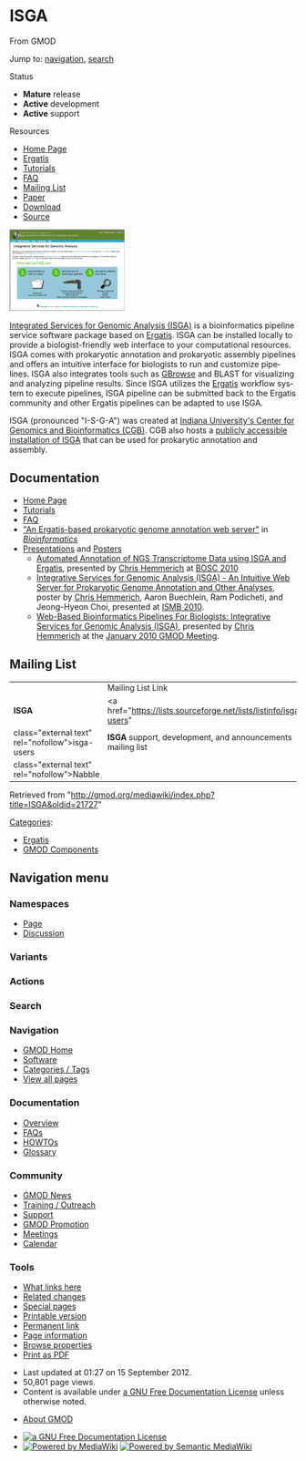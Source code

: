 <div id="mw-page-base" class="noprint">

</div>

<div id="mw-head-base" class="noprint">

</div>

<div id="content" class="mw-body" role="main">

<span id="top"></span>

<div id="mw-js-message" style="display:none;">

</div>



# <span dir="auto">ISGA</span>

<div id="bodyContent">

<div id="siteSub">

From GMOD

</div>

<div id="contentSub">

</div>

<div id="jump-to-nav" class="mw-jump">

Jump to: [navigation](#mw-navigation), [search](#p-search)

</div>

<div id="mw-content-text" class="mw-content-ltr" lang="en" dir="ltr">

<div class="componentBox">

<div class="compBoxHdr">

Status

</div>

- **Mature** release
- **Active** development
- **Active** support

<div class="compBoxHdr">

Resources

</div>

- <a href="http://isga.cgb.indiana.edu/" class="external text"
  rel="nofollow">Home Page</a>
- <a href="Ergatis" class="mw-redirect" title="Ergatis">Ergatis</a>
- <a href="http://isga.cgb.indiana.edu/Help/Tutorial"
  class="external text" rel="nofollow">Tutorials</a>
- <a href="http://isga.cgb.indiana.edu/Help/FAQ" class="external text"
  rel="nofollow">FAQ</a>
- [Mailing List](ISGA#Mailing_List "ISGA")
- <a
  href="http://bioinformatics.oxfordjournals.org/cgi/content/abstract/26/8/1122"
  class="external text" rel="nofollow">Paper</a>
- <a href="http://cgb.indiana.edu/downloads/6" class="external text"
  rel="nofollow">Download</a>
- <a href="http://sourceforge.net/projects/isga/develop"
  class="external text" rel="nofollow">Source</a>

<div class="floatleft">

<a href="http://isga.cgb.indiana.edu/" rel="nofollow"
title="ISGA at the Center for Genomics and Bioinformatics"><img
src="../mediawiki/images/5/52/ISGAHomePageThumb.png" width="202"
height="143"
alt="ISGA at the Center for Genomics and Bioinformatics" /></a>

</div>

<a href="http://isga.cgb.indiana.edu/" class="external text"
rel="nofollow">Integrated Services for Genomic Analysis (ISGA)</a> is a
bioinformatics pipeline service software package based on
<a href="Ergatis" class="mw-redirect" title="Ergatis">Ergatis</a>. ISGA
can be installed locally to provide a biologist-friendly web interface
to your computational resources. ISGA comes with prokaryotic annotation
and prokaryotic assembly pipelines and offers an intuitive interface for
biologists to run and customize pipelines. ISGA also integrates tools
such as [GBrowse](GBrowse.1 "GBrowse") and BLAST for visualizing and
analyzing pipeline results. Since ISGA utilizes the
<a href="Ergatis" class="mw-redirect" title="Ergatis">Ergatis</a>
workflow system to execute pipelines, ISGA pipeline can be submitted
back to the Ergatis community and other Ergatis pipelines can be adapted
to use ISGA.

ISGA (pronounced "I-S-G-A") was created at
<a href="http://cgb.indiana.edu/" class="external text"
rel="nofollow">Indiana University's Center for Genomics and
Bioinformatics (CGB)</a>. CGB also hosts a
<a href="http://isga.cgb.indiana.edu/" class="external text"
rel="nofollow">publicly accessible installation of ISGA</a> that can be
used for prokarytic annotation and assembly.

## <span id="Documentation" class="mw-headline">Documentation</span>

- <a href="http://isga.cgb.indiana.edu/" class="external text"
  rel="nofollow">Home Page</a>
- <a href="http://isga.cgb.indiana.edu/Help/Tutorial"
  class="external text" rel="nofollow">Tutorials</a>
- <a href="http://isga.cgb.indiana.edu/Help/FAQ" class="external text"
  rel="nofollow">FAQ</a>
- <a
  href="http://bioinformatics.oxfordjournals.org/cgi/content/abstract/26/8/1122"
  class="external text" rel="nofollow">"An Ergatis-based prokaryotic
  genome annotation web server"</a> in
  *<a href="http://bioinformatics.oxfordjournals.org/"
  class="external text" rel="nofollow">Bioinformatics</a>*
- [Presentations](Category:Presentations "Category:Presentations") and
  [Posters](Category:Posters "Category:Posters")
  - [Automated Annotation of NGS Transcriptome Data using ISGA and
    Ergatis](File:NGSTranscriptomeISGAErgatis.pdf "File:NGSTranscriptomeISGAErgatis.pdf"),
    presented by [Chris Hemmerich](User:Chemmeri "User:Chemmeri") at
    [BOSC 2010](ISMB_2010 "ISMB 2010")
  - [Integrative Services for Genomic Analysis (ISGA) - An Intuitive Web
    Server for Prokaryotic Genome Annotation and Other
    Analyses](File:ISGAISMB2010Poster.pdf "File:ISGAISMB2010Poster.pdf"),
    poster by [Chris Hemmerich](User:Chemmeri "User:Chemmeri"), Aaron
    Buechlein, Ram Podicheti, and Jeong-Hyeon Choi, presented at [ISMB
    2010](ISMB_2010 "ISMB 2010").
  - [Web-Based Bioinformatics Pipelines For Biologists: Integrative
    Services for Genomic Analysis
    (ISGA)](File:Jan2010ErgatisForBiologists.pdf "File:Jan2010ErgatisForBiologists.pdf"),
    presented by [Chris Hemmerich](User:Chemmeri "User:Chemmeri") at the
    [January 2010 GMOD
    Meeting](January_2010_GMOD_Meeting "January 2010 GMOD Meeting").

  

## <span id="Mailing_List" class="mw-headline">Mailing List</span>

|  |  |  |  |
|----|----|----|----|
|  | Mailing List Link | Description | Archive(s) |
| **ISGA** | <a href="https://lists.sourceforge.net/lists/listinfo/isga-users"
class="external text" rel="nofollow">isga-users</a> | **ISGA** support, development, and announcements mailing list | <a href="http://gmod.827538.n3.nabble.com/ISGA-Users-f1031703.html"
class="external text" rel="nofollow">Nabble</a> |

</div>

<div class="printfooter">

Retrieved from
"<http://gmod.org/mediawiki/index.php?title=ISGA&oldid=21727>"

</div>

<div id="catlinks" class="catlinks">

<div id="mw-normal-catlinks" class="mw-normal-catlinks">

[Categories](Special:Categories "Special:Categories"):

- [Ergatis](Category:Ergatis "Category:Ergatis")
- [GMOD Components](Category:GMOD_Components "Category:GMOD Components")

</div>

</div>

<div class="visualClear">

</div>

</div>

</div>

<div id="mw-navigation">

## Navigation menu

<div id="mw-head">



<div id="left-navigation">

<div id="p-namespaces" class="vectorTabs" role="navigation"
aria-labelledby="p-namespaces-label">

### Namespaces

- <span id="ca-nstab-main"><a href="ISGA" accesskey="c" title="View the content page [c]">Page</a></span>
- <span id="ca-talk"><a
  href="http://gmod.org/mediawiki/index.php?title=Talk:ISGA&amp;action=edit&amp;redlink=1"
  accesskey="t"
  title="Discussion about the content page [t]">Discussion</a></span>

</div>

<div id="p-variants" class="vectorMenu emptyPortlet" role="navigation"
aria-labelledby="p-variants-label">

### 

### Variants[](#)

<div class="menu">

</div>

</div>

</div>

<div id="right-navigation">



<div id="p-cactions" class="vectorMenu emptyPortlet" role="navigation"
aria-labelledby="p-cactions-label">

### Actions[](#)

<div class="menu">

</div>

</div>

<div id="p-search" role="search">

### Search

<div id="simpleSearch">

</div>

</div>

</div>

</div>

<div id="mw-panel">

<div id="p-logo" role="banner">

<a href="Main_Page"
style="background-image: url(../images/GMOD-cogs.png);"
title="Visit the main page"></a>

</div>

<div id="p-Navigation" class="portal" role="navigation"
aria-labelledby="p-Navigation-label">

### Navigation

<div class="body">

- <span id="n-GMOD-Home">[GMOD Home](Main_Page)</span>
- <span id="n-Software">[Software](GMOD_Components)</span>
- <span id="n-Categories-.2F-Tags">[Categories /
  Tags](Categories)</span>
- <span id="n-View-all-pages">[View all pages](Special:AllPages)</span>

</div>

</div>

<div id="p-Documentation" class="portal" role="navigation"
aria-labelledby="p-Documentation-label">

### Documentation

<div class="body">

- <span id="n-Overview">[Overview](Overview)</span>
- <span id="n-FAQs">[FAQs](Category:FAQ)</span>
- <span id="n-HOWTOs">[HOWTOs](Category:HOWTO)</span>
- <span id="n-Glossary">[Glossary](Glossary)</span>

</div>

</div>

<div id="p-Community" class="portal" role="navigation"
aria-labelledby="p-Community-label">

### Community

<div class="body">

- <span id="n-GMOD-News">[GMOD News](GMOD_News)</span>
- <span id="n-Training-.2F-Outreach">[Training /
  Outreach](Training_and_Outreach)</span>
- <span id="n-Support">[Support](Support)</span>
- <span id="n-GMOD-Promotion">[GMOD Promotion](GMOD_Promotion)</span>
- <span id="n-Meetings">[Meetings](Meetings)</span>
- <span id="n-Calendar">[Calendar](Calendar)</span>

</div>

</div>

<div id="p-tb" class="portal" role="navigation"
aria-labelledby="p-tb-label">

### Tools

<div class="body">

- <span id="t-whatlinkshere"><a href="Special:WhatLinksHere/ISGA" accesskey="j"
  title="A list of all wiki pages that link here [j]">What links here</a></span>
- <span id="t-recentchangeslinked"><a href="Special:RecentChangesLinked/ISGA" accesskey="k"
  title="Recent changes in pages linked from this page [k]">Related
  changes</a></span>
- <span id="t-specialpages"><a href="Special:SpecialPages" accesskey="q"
  title="A list of all special pages [q]">Special pages</a></span>
- <span id="t-print"><a
  href="http://gmod.org/mediawiki/index.php?title=ISGA&amp;printable=yes"
  rel="alternate" accesskey="p"
  title="Printable version of this page [p]">Printable version</a></span>
- <span id="t-permalink">[Permanent
  link](http://gmod.org/mediawiki/index.php?title=ISGA&oldid=21727 "Permanent link to this revision of the page")</span>
- <span id="t-info">[Page
  information](http://gmod.org/mediawiki/index.php?title=ISGA&action=info)</span>
- <span id="t-smwbrowselink"><a href="Special:Browse/ISGA" rel="smw-browse">Browse properties</a></span>
- <span id="t-pdf">[Print as
  PDF](http://gmod.org/mediawiki/index.php?title=Special:PdfPrint&page=ISGA)</span>

</div>

</div>

</div>

</div>

<div id="footer" role="contentinfo">

- <span id="footer-info-lastmod">Last updated at 01:27 on 15 September
  2012.</span>
- <span id="footer-info-viewcount">50,801 page views.</span>
- <span id="footer-info-copyright">Content is available under
  <a href="http://www.gnu.org/licenses/fdl-1.3.html" class="external"
  rel="nofollow">a GNU Free Documentation License</a> unless otherwise
  noted.</span>

<!-- -->

- <span id="footer-places-about">[About
  GMOD](GMOD:About "GMOD:About")</span>

<!-- -->

- <span id="footer-copyrightico">[<img src="http://www.gnu.org/graphics/gfdl-logo-small.png" width="88"
  height="31" alt="a GNU Free Documentation License" />](http://www.gnu.org/licenses/fdl-1.3.html)</span>
- <span id="footer-poweredbyico">[<img
  src="../mediawiki/skins/common/images/poweredby_mediawiki_88x31.png"
  width="88" height="31" alt="Powered by MediaWiki" />](http://www.mediawiki.org/)
  [<img
  src="../mediawiki/extensions/SemanticMediaWiki/resources/images/smw_button.png"
  width="88" height="31" alt="Powered by Semantic MediaWiki" />](https://www.semantic-mediawiki.org/wiki/Semantic_MediaWiki)</span>

<div style="clear:both">

</div>

</div>

</div>
